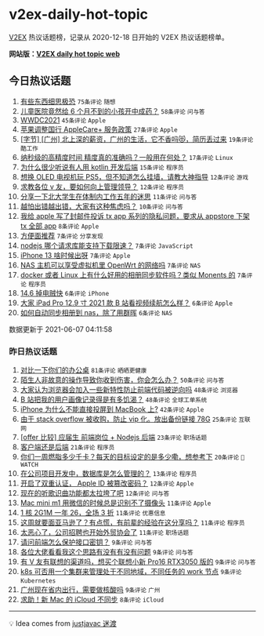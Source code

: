 # v2ex-daily-hot-topic

[V2EX](https://www.v2ex.com/) 热议话题榜，记录从 2020-12-18 日开始的 V2EX 热议话题榜单。

**网站版：[V2EX daily hot topic web](https://boojack.github.io/v2ex-daily-hot-topic-web/)**

## 今日热议话题

<!-- TODAY BEGIN -->

1. [有些东西细思极恐](https://www.v2ex.com/t/781794) `75条评论` `随想`
1. [儿童医院竟然给 6 个月不到的小孩开中成药？](https://www.v2ex.com/t/781819) `58条评论` `问与答`
1. [WWDC2021](https://www.v2ex.com/t/781790) `45条评论` `Apple`
1. [苹果调整国行 AppleCare+ 服务政策](https://www.v2ex.com/t/781791) `27条评论` `Apple`
1. [[字节] [广州] 北上深的薪资，广州的生活，它不香吗😻，简历丢过来](https://www.v2ex.com/t/781818) `19条评论` `酷工作`
1. [纳秒级的高精度时间 精度真的准确吗？一般用在何处？](https://www.v2ex.com/t/781779) `17条评论` `Linux`
1. [为什么很少听说有人用 kotlin 开发后端](https://www.v2ex.com/t/781828) `15条评论` `程序员`
1. [想换 OLED 电视机玩 PS5，但不知道怎么挂墙，请教大神指导](https://www.v2ex.com/t/781825) `12条评论` `游戏`
1. [求教各位 v 友，要如何向上管理领导？](https://www.v2ex.com/t/781782) `12条评论` `程序员`
1. [分享一下北大学生在体制内工作五年的迷思](https://www.v2ex.com/t/781821) `11条评论` `问与答`
1. [越怕出错越出错，大家有这种焦虑吗？](https://www.v2ex.com/t/781822) `10条评论` `问与答`
1. [我给 apple 写了封邮件投诉 tx app 系列的隐私问题，要求从 appstore 下架 tx 全部 app](https://www.v2ex.com/t/781843) `8条评论` `Apple`
1. [方便面推荐](https://www.v2ex.com/t/781838) `7条评论` `分享发现`
1. [nodejs 哪个请求库能支持下载限速？](https://www.v2ex.com/t/781823) `7条评论` `JavaScript`
1. [iPhone 13 啥时候出呀](https://www.v2ex.com/t/781786) `7条评论` `Apple`
1. [NAS 主机可以享受虚拟机里 OpenWrt 的网络吗](https://www.v2ex.com/t/781785) `7条评论` `NAS`
1. [docker 或者 Linux 上有什么好用的相册同步软件吗？类似 Monents 的](https://www.v2ex.com/t/781777) `7条评论` `程序员`
1. [14.6 掉电贼快](https://www.v2ex.com/t/781824) `6条评论` `iPhone`
1. [大家 iPad Pro 12.9 寸 2021 款 B 站看视频续航怎么样？](https://www.v2ex.com/t/781796) `6条评论` `Apple`
1. [如何自动同步相册到 nas，除了用群晖](https://www.v2ex.com/t/781780) `6条评论` `NAS`

数据更新于 2021-06-07 04:11:58

<!-- TODAY END -->

### 昨日热议话题

<!-- YESTERDAY BEGIN -->

1. [对比一下你们的办公桌](https://www.v2ex.com/t/781653) `81条评论` `晒晒更健康`
1. [陌生人非故意的操作导致你收到伤害，你会怎么办？](https://www.v2ex.com/t/781658) `50条评论` `问与答`
1. [大家认为浏览器会加入一些新特性防止前端代码被逆向吗](https://www.v2ex.com/t/781702) `48条评论` `浏览器`
1. [B 站把我的用户画像记录得是有多饥渴？](https://www.v2ex.com/t/781709) `48条评论` `全球工单系统`
1. [iPhone 为什么不能直接投屏到 MacBook 上?](https://www.v2ex.com/t/781743) `42条评论` `Apple`
1. [由于 stack overflow 被收购，防止 vip 化。放出备份链接 78G](https://www.v2ex.com/t/781651) `25条评论` `互联网`
1. [[offer 比较] 应届生 前端岗位 + Nodejs 后端](https://www.v2ex.com/t/781679) `23条评论` `职场话题`
1. [客户端还是后端](https://www.v2ex.com/t/781688) `21条评论` `程序员`
1. [你们一周燃脂多少千卡？每天的目标设定的是多少嘞，想参考下](https://www.v2ex.com/t/781672) `20条评论` ` WATCH`
1. [在公司项目开发中，数据库是怎么管理的？](https://www.v2ex.com/t/781731) `13条评论` `程序员`
1. [开启了双重认证， Apple ID 被篡改密码？](https://www.v2ex.com/t/781756) `12条评论` `Apple`
1. [现在的听歌识曲功能都太拉垮了吧](https://www.v2ex.com/t/781669) `12条评论` `问与答`
1. [Mac mini m1 用微信的时候总是识别不了摄像头](https://www.v2ex.com/t/781733) `11条评论` `Apple`
1. [1 核 2G1M 一年 26，全场 3 折](https://www.v2ex.com/t/781727) `11条评论` `优惠信息`
1. [这周就要面亚马逊了？有点慌，有前辈的经验在这分享吗？](https://www.v2ex.com/t/781726) `11条评论` `程序员`
1. [太恶心了，公司招聘也开始外贸协会了](https://www.v2ex.com/t/781748) `11条评论` `职场话题`
1. [请问前端怎么保护接口密钥？](https://www.v2ex.com/t/781750) `9条评论` `问与答`
1. [各位大佬看看我这个思路有没有有没有问题](https://www.v2ex.com/t/781730) `9条评论` `问与答`
1. [有 V 友有联想的渠道吗，想买个联想小新 Pro16 RTX3050 版的](https://www.v2ex.com/t/781724) `9条评论` `问与答`
1. [k8s 可否用一个集群来管理处于不同地域，不同任务的 work 节点](https://www.v2ex.com/t/781711) `9条评论` `Kubernetes`
1. [广州现在省内出行，需要做核酸吗](https://www.v2ex.com/t/781675) `9条评论` `广州`
1. [求助！新 Mac 的 iCloud 不同步](https://www.v2ex.com/t/781759) `8条评论` `iCloud`

<!-- YESTERDAY END -->

---

💡 Idea comes from [justjavac 迷渡](https://github.com/justjavac/)

